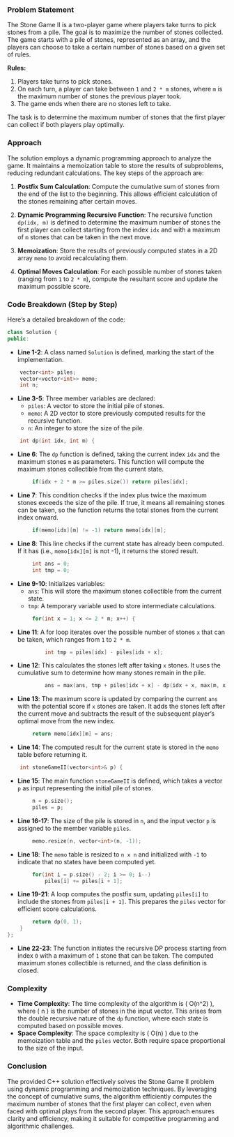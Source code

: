 
### Problem Statement
The Stone Game II is a two-player game where players take turns to pick stones from a pile. The goal is to maximize the number of stones collected. The game starts with a pile of stones, represented as an array, and the players can choose to take a certain number of stones based on a given set of rules.

**Rules:**
1. Players take turns to pick stones.
2. On each turn, a player can take between `1` and `2 * m` stones, where `m` is the maximum number of stones the previous player took.
3. The game ends when there are no stones left to take.

The task is to determine the maximum number of stones that the first player can collect if both players play optimally.

### Approach
The solution employs a dynamic programming approach to analyze the game. It maintains a memoization table to store the results of subproblems, reducing redundant calculations. The key steps of the approach are:

1. **Postfix Sum Calculation**: Compute the cumulative sum of stones from the end of the list to the beginning. This allows efficient calculation of the stones remaining after certain moves.

2. **Dynamic Programming Recursive Function**: The recursive function `dp(idx, m)` is defined to determine the maximum number of stones the first player can collect starting from the index `idx` and with a maximum of `m` stones that can be taken in the next move.

3. **Memoization**: Store the results of previously computed states in a 2D array `memo` to avoid recalculating them.

4. **Optimal Moves Calculation**: For each possible number of stones taken (ranging from `1` to `2 * m`), compute the resultant score and update the maximum possible score.

### Code Breakdown (Step by Step)
Here’s a detailed breakdown of the code:

```cpp
class Solution {
public:
```
- **Line 1-2**: A class named `Solution` is defined, marking the start of the implementation.

```cpp
    vector<int> piles;
    vector<vector<int>> memo;
    int n;
```
- **Line 3-5**: Three member variables are declared:
  - `piles`: A vector to store the initial pile of stones.
  - `memo`: A 2D vector to store previously computed results for the recursive function.
  - `n`: An integer to store the size of the pile.

```cpp
    int dp(int idx, int m) {
```
- **Line 6**: The `dp` function is defined, taking the current index `idx` and the maximum stones `m` as parameters. This function will compute the maximum stones collectible from the current state.

```cpp
        if(idx + 2 * m >= piles.size()) return piles[idx];
```
- **Line 7**: This condition checks if the index plus twice the maximum stones exceeds the size of the pile. If true, it means all remaining stones can be taken, so the function returns the total stones from the current index onward.

```cpp
        if(memo[idx][m] != -1) return memo[idx][m];
```
- **Line 8**: This line checks if the current state has already been computed. If it has (i.e., `memo[idx][m]` is not -1), it returns the stored result.

```cpp
        int ans = 0;
        int tmp = 0;
```
- **Line 9-10**: Initializes variables:
  - `ans`: This will store the maximum stones collectible from the current state.
  - `tmp`: A temporary variable used to store intermediate calculations.

```cpp
        for(int x = 1; x <= 2 * m; x++) {
```
- **Line 11**: A for loop iterates over the possible number of stones `x` that can be taken, which ranges from `1` to `2 * m`.

```cpp
            int tmp = piles[idx] - piles[idx + x];
```
- **Line 12**: This calculates the stones left after taking `x` stones. It uses the cumulative sum to determine how many stones remain in the pile.

```cpp
            ans = max(ans, tmp + piles[idx + x] - dp(idx + x, max(m, x)) );
```
- **Line 13**: The maximum score is updated by comparing the current `ans` with the potential score if `x` stones are taken. It adds the stones left after the current move and subtracts the result of the subsequent player’s optimal move from the new index.

```cpp
        return memo[idx][m] = ans;
```
- **Line 14**: The computed result for the current state is stored in the `memo` table before returning it.

```cpp
    int stoneGameII(vector<int>& p) {
```
- **Line 15**: The main function `stoneGameII` is defined, which takes a vector `p` as input representing the initial pile of stones.

```cpp
        n = p.size();
        piles = p;
```
- **Line 16-17**: The size of the pile is stored in `n`, and the input vector `p` is assigned to the member variable `piles`.

```cpp
        memo.resize(n, vector<int>(n, -1));
```
- **Line 18**: The `memo` table is resized to `n x n` and initialized with `-1` to indicate that no states have been computed yet.

```cpp
        for(int i = p.size() - 2; i >= 0; i--)
            piles[i] += piles[i + 1];
```
- **Line 19-21**: A loop computes the postfix sum, updating `piles[i]` to include the stones from `piles[i + 1]`. This prepares the `piles` vector for efficient score calculations.

```cpp
        return dp(0, 1);
    }
};
```
- **Line 22-23**: The function initiates the recursive DP process starting from index `0` with a maximum of `1` stone that can be taken. The computed maximum stones collectible is returned, and the class definition is closed.

### Complexity
- **Time Complexity**: The time complexity of the algorithm is \( O(n^2) \), where \( n \) is the number of stones in the input vector. This arises from the double recursive nature of the `dp` function, where each state is computed based on possible moves.
- **Space Complexity**: The space complexity is \( O(n) \) due to the memoization table and the `piles` vector. Both require space proportional to the size of the input.

### Conclusion
The provided C++ solution effectively solves the Stone Game II problem using dynamic programming and memoization techniques. By leveraging the concept of cumulative sums, the algorithm efficiently computes the maximum number of stones that the first player can collect, even when faced with optimal plays from the second player. This approach ensures clarity and efficiency, making it suitable for competitive programming and algorithmic challenges.
